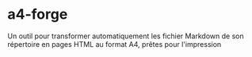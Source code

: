 # a4-forge
Un outil pour transformer automatiquement les fichier Markdown de son répertoire en pages HTML au format A4, prêtes pour l'impression

